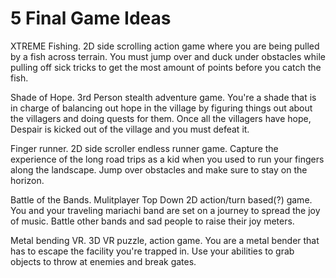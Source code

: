 # 5 Final Game Ideas

XTREME Fishing. 2D side scrolling action game where you are being pulled by a fish across terrain. You must jump over and duck under obstacles while pulling off sick tricks to get the most amount of points before you catch the fish.

Shade of Hope. 3rd Person stealth adventure game. You're a shade that is in charge of balancing out hope in the village by figuring things out about the villagers and doing quests for them. Once all the villagers have hope, Despair is kicked out of the village and you must defeat it.

Finger runner. 2D side scroller endless runner game. Capture the experience of the long road trips as a kid when you used to run your fingers along the landscape. Jump over obstacles and make sure to stay on the horizon.

Battle of the Bands. Mulitplayer Top Down 2D action/turn based(?) game. You and your traveling mariachi band are set on a journey to spread the joy of music. Battle other bands and sad people to raise their joy meters. 

Metal bending VR. 3D VR puzzle, action game. You are a metal bender that has to escape the facility you're trapped in. Use your abilities to grab objects to throw at enemies and break gates.
